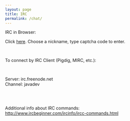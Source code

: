 ```yaml
---
layout: page
title: IRC
permalink: /chat/
---
```


IRC in Browser:  

Click <a href="http://webchat.freenode.net/?channels=%23javadev">here</a>.
Choose a nickname, type captcha code to enter.

<br/>

To connect by IRC Client (Pigdig, MIRC, etc.):

<br/>

Server: irc.freenode.net  
Channel: javadev

<br/><br/>

Additional info about IRC commands:  
http://www.ircbeginner.com/ircinfo/ircc-commands.html
